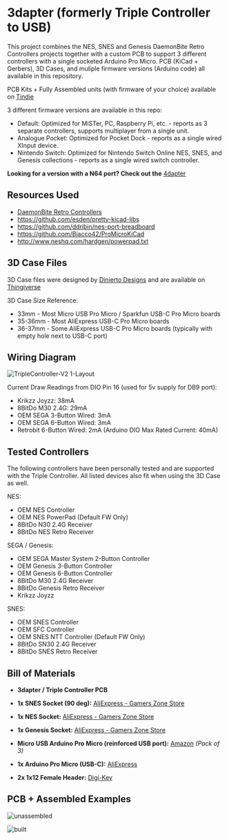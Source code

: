 # 3dapter (formerly Triple Controller to USB)

This project combines the NES, SNES and Genesis DaemonBite Retro Controllers projects together with a custom PCB to support 3 different controllers with a single socketed Arduino Pro Micro. PCB (KiCad + Gerbers), 3D Cases, and muliple firmware versions (Arduino code) all available in this repository.

PCB Kits + Fully Assembled units (with firmware of your choice) available on [Tindie](https://www.tindie.com/products/24994/)

3 different firmware versions are available in this repo:
* Default: Optimized for MiSTer, PC, Raspberry Pi, etc. - reports as 3 separate controllers, supports multiplayer from a single unit.
* Analogue Pocket: Optimized for Pocket Dock - reports as a single wired XInput device.
* Nintendo Switch: Optimized for Nintendo Switch Online NES, SNES, and Genesis collections - reports as a single wired switch controller.

**Looking for a version with a N64 port? Check out the** [4dapter](https://github.com/timville85/4dapter)

## Resources Used

* [DaemonBite Retro Controllers](https://github.com/MickGyver/DaemonBite-Retro-Controllers-USB)
* https://github.com/esden/pretty-kicad-libs
* https://github.com/ddribin/nes-port-breadboard
* https://github.com/Biacco42/ProMicroKiCad
* http://www.neshq.com/hardgen/powerpad.txt

## 3D Case Files

3D Case files were designed by [Dinierto Designs](https://www.etsy.com/shop/DiniertoDesigns) and are available on [Thingiverse](https://www.thingiverse.com/thing:5011783)

3D Case Size Reference:
* 33mm - Most Micro USB Pro Micro / Sparkfun USB-C Pro Micro boards
* 35-36mm - Most AliExpress USB-C Pro Micro boards
* 36-37mm - Some AliExpress USB-C Pro Micro boards (typically with empty hole next to USB-C port)

## Wiring Diagram

![TripleController-V2 1-Layout](https://user-images.githubusercontent.com/31223405/163745351-3b86d7f5-2a6d-496b-9ffa-7e4f6356e45c.PNG)

Current Draw Readings from DIO Pin 16 (used for 5v supply for DB9 port):
* Krikzz Joyzz:	38mA
* 8BitDo M30 2.4G: 29mA
* OEM SEGA 3-Button Wired: 3mA
* OEM SEGA 6-Button Wired: 3mA
* Retrobit 6-Button Wired: 2mA
(Arduino DIO Max Rated Current: 40mA)

## Tested Controllers

The following controllers have been personally tested and are supported with the Triple Controller. All listed devices also fit when using the 3D Case as well.

NES:
* OEM NES Controller
* OEM NES PowerPad (Default FW Only)
* 8BitDo N30 2.4G Receiver
* 8BitDo NES Retro Receiver

SEGA / Genesis:
* OEM SEGA Master System 2-Button Controller
* OEM Genesis 3-Button Controller
* OEM Genesis 6-Button Controller
* 8BitDo M30 2.4G Receiver
* 8BitDo Genesis Retro Receiver
* Krikzz Joyzz

SNES:
* OEM SNES Controller
* OEM SFC Controller
* OEM SNES NTT Controller (Default FW Only)
* 8BitDo SN30 2.4G Receiver
* 8BitDo SNES Retro Receiver

## Bill of Materials
* **3dapter / Triple Controller PCB**

* **1x SNES Socket (90 deg):** [AliExpress - Gamers Zone Store](https://www.aliexpress.com/item/32838396935.html) 

* **1x NES Socket:** [AliExpress - Gamers Zone Store](https://www.aliexpress.com/item/1005003699734963.html)

* **1x Genesis Socket:** [AliExpress - Gamers Zone Store](https://www.aliexpress.com/item/1005003699497865.html)

* **Micro USB Arduino Pro Micro (reinforced USB port):** [Amazon](https://www.amazon.com/gp/product/B01HCXMBOU/) *(Pack of 3)*

* **1x Arduino Pro Micro (USB-C):** [AliExpress](https://www.aliexpress.com/item/32888212119.html)

* **2x 1x12 Female Header:** [Digi-Key](https://www.digikey.com/en/products/detail/sullins-connector-solutions/PPTC121LFBN-RC/807231)

## PCB + Assembled Examples

![unassembled](https://user-images.githubusercontent.com/31223405/134262489-26a5180b-2c78-4ba8-993b-f7132f75200f.jpg)

![built](https://user-images.githubusercontent.com/31223405/134262494-764370c2-681a-4ca3-b86f-3c8e0dfe66e6.jpg)
